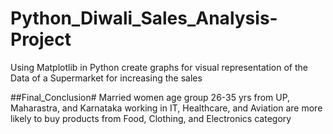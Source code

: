 # Python_Diwali_Sales_Analysis-Project
Using Matplotlib in Python create graphs for visual representation of the Data of a Supermarket for increasing the sales

##Final_Conclusion#
Married women age group 26-35 yrs from UP,  Maharastra, and Karnataka working in IT, Healthcare, and Aviation are more likely to buy products from Food, Clothing, and Electronics category
